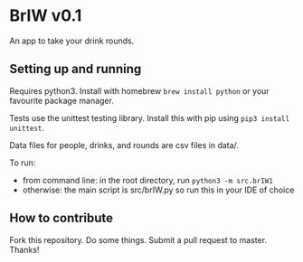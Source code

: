 # BrIW v0.1

An app to take your drink rounds.

## Setting up and running

Requires python3. Install with homebrew `brew install python` or your favourite package manager.

Tests use the unittest testing library. Install this with pip using `pip3 install unittest`.

Data files for people, drinks, and rounds are csv files in data/. 

To run: 

- from command line: in the root directory, run `python3 -m src.brIW1`
- otherwise: the main script is src/brIW.py so run this in your IDE of choice 

## How to contribute

Fork this repository. Do some things. Submit a pull request to master. Thanks!

